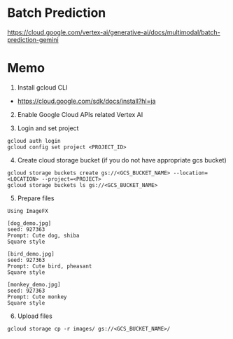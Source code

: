 # Batch Prediction
https://cloud.google.com/vertex-ai/generative-ai/docs/multimodal/batch-prediction-gemini

# Memo
1. Install gcloud CLI
- https://cloud.google.com/sdk/docs/install?hl=ja

2. Enable Google Cloud APIs related Vertex AI

3. Login and set project

```
gcloud auth login
gcloud config set project <PROJECT_ID>
```

4. Create cloud storage bucket (if you do not have appropriate gcs bucket)

```
gcloud storage buckets create gs://<GCS_BUCKET_NAME> --location=<LOCATION> --project=<PROJECT>
gcloud storage buckets ls gs://<GCS_BUCKET_NAME>
```

5. Prepare files

```
Using ImageFX

[dog_demo.jpg]
seed: 927363
Prompt: Cute dog, shiba
Square style

[bird_demo.jpg]
seed: 927363
Prompt: Cute bird, pheasant
Square style

[monkey_demo.jpg]
seed: 927363
Prompt: Cute monkey
Square style
```

6. Upload files

```
gcloud storage cp -r images/ gs://<GCS_BUCKET_NAME>/
```

